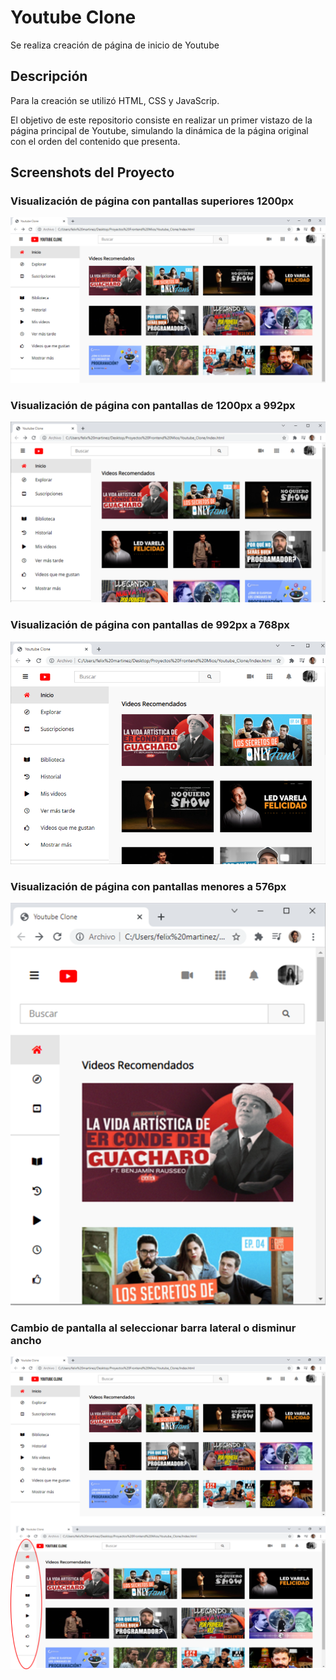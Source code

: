 # Youtube Clone

Se realiza creación de página de inicio de Youtube

## Descripción

Para la creación se utilizó HTML, CSS y JavaScrip.

El objetivo de este repositorio consiste en realizar un primer vistazo de la página principal de Youtube, simulando la dinámica de la página original con el orden del contenido que presenta.


## Screenshots del Proyecto

### Visualización de página con pantallas superiores 1200px
![](Imagenes/Imagen1.png)

### Visualización de página con pantallas de 1200px a 992px
![](Imagenes/Imagen2.png)

### Visualización de página con pantallas de 992px a 768px
![](Imagenes/Imagen3.png)

### Visualización de página con pantallas menores a 576px
![](Imagenes/Imagen4.png)

### Cambio de pantalla al seleccionar barra lateral o disminur ancho
![](Imagenes/Imagen5.png)

